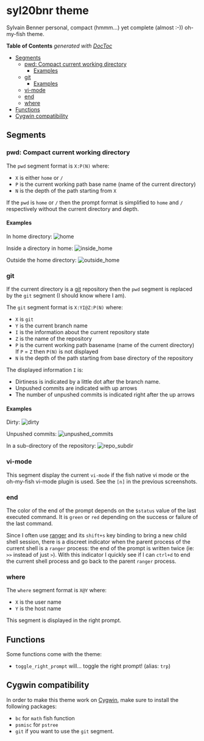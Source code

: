 # syl20bnr theme

Sylvain Benner personal, compact (hmmm...) yet complete (almost :-)) oh-my-fish theme.

**Table of Contents**  *generated with [DocToc](http://doctoc.herokuapp.com/)*

- [Segments](#segments)
	- [pwd: Compact current working directory](#pwd-compact-current-working-directory)
		- [Examples](#examples)
	- [git](#git)
		- [Examples](#examples-1)
	- [vi-mode](#vi-mode)
	- [end](#end)
	- [where](#where)
- [Functions](#functions)
- [Cygwin compatibility](#cygwin-compatibility)

## Segments

### pwd: Compact current working directory

The `pwd` segment format is `X:P(N)` where:
- `X` is either `home` or `/`
- `P` is the current working path base name (name of the current directory)
- `N` is the depth of the path starting from `X`

If the `pwd` is `home` or `/` then the prompt format is simplified to `home`
and `/` respectively without the current directory and depth.

#### Examples

In home directory:
![home](http://raw2.github.com/syl20bnr/oh-my-fish-theme-syl20bnr/master/screenshots/prompt_fish-syl20bnr-home2.png)

Inside a directory in home:
![inside_home](http://raw2.github.com/syl20bnr/oh-my-fish-theme-syl20bnr/master/screenshots/prompt_fish-syl20bnr-inside-home.png)

Outside the home directory:
![outside_home](http://raw2.github.com/syl20bnr/oh-my-fish-theme-syl20bnr/master/screenshots/prompt_fish-syl20bnr-outside-home.png)

### git

If the current directory is a [git][git] repository then the `pwd` segment is
replaced by the `git` segment (I should know where I am).

The `git` segment format is `X:YI@Z:P(N)` where:
- `X` is `git`
- `Y` is the current branch name
- `I` is the information about the current repository state
- `Z` is the name of the repository
- `P` is the current working path basename (name of the current directory)
If `P` = `Z` then `P(N)` is not displayed
- `N` is the depth of the path starting from base directory of the repository

The displayed information `I` is:
- Dirtiness is indicated by a little dot after the branch name.
- Unpushed commits are indicated with up arrows
- The number of unpushed commits is indicated right after the up arrows


#### Examples

Dirty:
![dirty](http://raw2.github.com/syl20bnr/oh-my-fish-theme-syl20bnr/master/screenshots/prompt_fish-syl20bnr-git-dirty.png)

Unpushed commits:
![unpushed_commits](http://raw2.github.com/syl20bnr/oh-my-fish-theme-syl20bnr/master/screenshots/prompt_fish-syl20bnr-git-ucommit-count.png)

In a sub-directory of the repository:
![repo_subdir](http://raw2.github.com/syl20bnr/oh-my-fish-theme-syl20bnr/master/screenshots/prompt_fish-syl20bnr-git-subdir.png)

### vi-mode

This segment display the current `vi-mode` if the fish native vi mode or
the oh-my-fish vi-mode plugin is used.
See the `[n]` in the previous screenshots.

### end

The color of the end of the prompt depends on the `$status` value of the
last executed command. It is `green` or `red` depending on the success or
failure of the last command.

Since I often use [ranger][ranger] and its `shift+s` key binding to bring
a new child shell session, there is a discreet indicator when the parent
process of the current shell is a `ranger` process: the end of the prompt
is written twice (ie: `>>` instead of just `>`).
With this indicator I quickly see if I can `ctrl+d` to end the current shell
process and go back to the parent `ranger` process.

### where

The `where` segment format is `X@Y` where:
- `X` is the user name
- `Y` is the host name

This segment is displayed in the right prompt.

## Functions

Some functions come with the theme:
- `toggle_right_prompt` will... toggle the right prompt! (alias: `trp`)

## Cygwin compatibility

In order to make this theme work on [Cygwin][cygwin], make sure to install the following
packages:
- `bc` for `math` fish function
- `psmisc` for `pstree`
- `git` if you want to use the `git` segment.

[git]: http://git-scm.com/
[ranger]: http://ranger.nongnu.org/
[cygwin]: http://cygwin.com/
